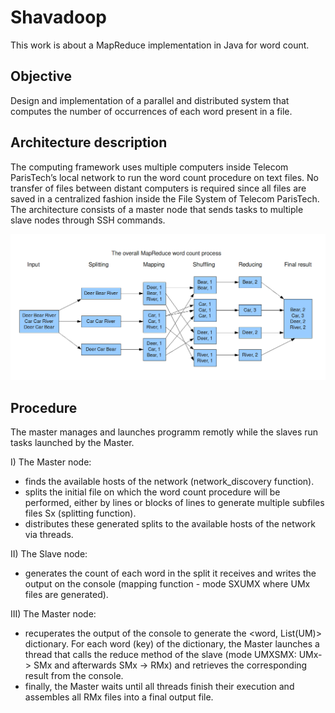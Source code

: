 # Shavadoop
This work is about a MapReduce implementation in Java for word count.

## Objective
Design and implementation of a parallel and distributed system that computes the number of occurrences of each word present in a file.

## Architecture description
The computing framework uses multiple computers inside Telecom ParisTech’s local network to run the word count procedure on text files. No transfer of files between distant computers is required since all files are saved in a centralized fashion inside the File System of Telecom ParisTech. The architecture consists of a master node that sends tasks to multiple slave nodes through SSH commands. 

<p align="center">
  <img src="https://raw.githubusercontent.com/FaresZenaidi/Shavadoop/master/Pictures/MapReduce.png" alt="Map Reduce Word Count"/>
</p>

## Procedure
The master manages and launches programm remotly while the slaves run tasks launched by the Master.

I) The Master node:
* finds the available hosts of the network (network_discovery function).
* splits the initial file on which the word count procedure will be performed, either by lines or blocks of lines to generate
  multiple subfiles files Sx (splitting function).
* distributes these generated splits to the available hosts of the network via threads.

II) The Slave node:
* generates the count of each word in the split it receives and writes the output on the console (mapping function - mode SXUMX where UMx files are generated).

III) The Master node:
* recuperates the output of the console to generate the <word, List(UM)> dictionary. For each word (key) of the dictionary, the Master launches a thread that calls the reduce method of the slave (mode UMXSMX: UMx-> SMx and afterwards SMx -> RMx) and retrieves the corresponding result from the console. 
* finally, the Master waits until all threads finish their execution and assembles all RMx files into a final output file.

